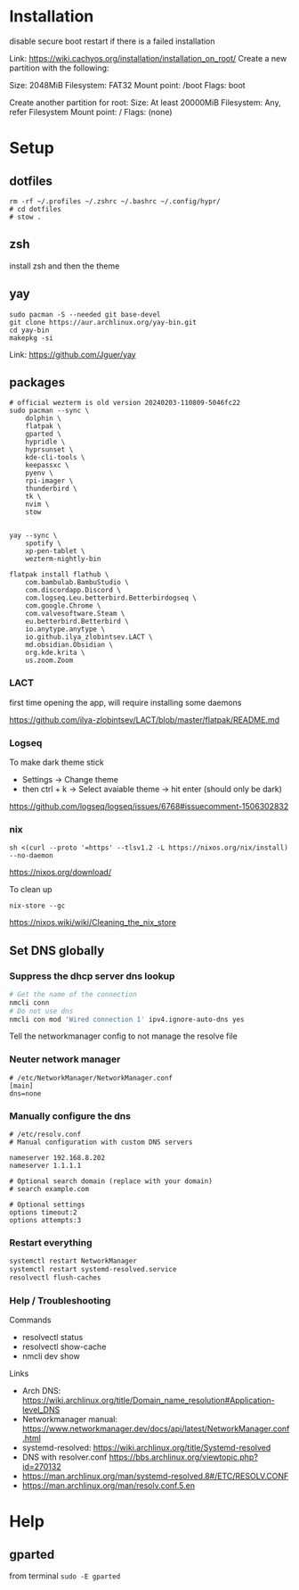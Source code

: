 # Installation


disable secure boot
restart if there is a failed installation



Link: https://wiki.cachyos.org/installation/installation_on_root/
Create a new partition with the following:

Size: 2048MiB
Filesystem: FAT32
Mount point: /boot
Flags: boot

Create another partition for root:
Size: At least 20000MiB
Filesystem: Any, refer Filesystem
Mount point: /
Flags: (none)

# Setup

## dotfiles

```shell
rm -rf ~/.profiles ~/.zshrc ~/.bashrc ~/.config/hypr/
# cd dotfiles
# stow .
````

## zsh

install zsh and then the theme

## yay

```shell
sudo pacman -S --needed git base-devel
git clone https://aur.archlinux.org/yay-bin.git
cd yay-bin
makepkg -si
```

Link: https://github.com/Jguer/yay

## packages

```shell
# official wezterm is old version 20240203-110809-5046fc22
sudo pacman --sync \
    dolphin \
    flatpak \
    gparted \
    hypridle \
    hyprsunset \
    kde-cli-tools \
    keepassxc \
    pyenv \
    rpi-imager \
    thunderbird \
    tk \
    nvim \
    stow


yay --sync \
    spotify \
    xp-pen-tablet \
    wezterm-nightly-bin

flatpak install flathub \
    com.bambulab.BambuStudio \
    com.discordapp.Discord \
    com.logseq.Leu.betterbird.Betterbirdogseq \
    com.google.Chrome \
    com.valvesoftware.Steam \
    eu.betterbird.Betterbird \
    io.anytype.anytype \
    io.github.ilya_zlobintsev.LACT \
    md.obsidian.Obsidian \
    org.kde.krita \
    us.zoom.Zoom
```

### LACT

first time opening the app, will require installing some daemons

https://github.com/ilya-zlobintsev/LACT/blob/master/flatpak/README.md

### Logseq

To make dark theme stick 

- Settings -> Change theme
- then ctrl + k -> Select avaiable theme -> hit enter (should only be dark)

https://github.com/logseq/logseq/issues/6768#issuecomment-1506302832


### nix

```shell
sh <(curl --proto '=https' --tlsv1.2 -L https://nixos.org/nix/install) --no-daemon
```

https://nixos.org/download/

To clean up

```shell
nix-store --gc
```

https://nixos.wiki/wiki/Cleaning_the_nix_store

## Set DNS globally


### Suppress the dhcp server dns lookup

```sh
# Get the name of the connection
nmcli conn
# Do not use dns
nmcli con mod 'Wired connection 1' ipv4.ignore-auto-dns yes
```

Tell the networkmanager config to not manage the resolve file

### Neuter network manager

```
# /etc/NetworkManager/NetworkManager.conf
[main]
dns=none
```

### Manually configure the dns

```
# /etc/resolv.conf
# Manual configuration with custom DNS servers

nameserver 192.168.8.202
nameserver 1.1.1.1

# Optional search domain (replace with your domain)
# search example.com

# Optional settings
options timeout:2
options attempts:3
```

### Restart everything

```sh
systemctl restart NetworkManager
systemctl restart systemd-resolved.service
resolvectl flush-caches
```

### Help / Troubleshooting

Commands
- resolvectl status
- resolvectl show-cache
- nmcli dev show

Links
- Arch DNS: https://wiki.archlinux.org/title/Domain_name_resolution#Application-level_DNS
- Networkmanager manual: https://www.networkmanager.dev/docs/api/latest/NetworkManager.conf.html
- systemd-resolved: https://wiki.archlinux.org/title/Systemd-resolved
- DNS with resolver.conf https://bbs.archlinux.org/viewtopic.php?id=270132
- https://man.archlinux.org/man/systemd-resolved.8#/ETC/RESOLV.CONF
- https://man.archlinux.org/man/resolv.conf.5.en

# Help

## gparted

from terminal `sudo -E gparted`
